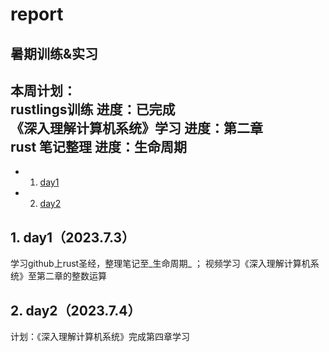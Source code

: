 # report
暑期训练&实习
------------------------------
本周计划：  
rustlings训练                       进度：已完成  
《深入理解计算机系统》学习            进度：第二章  
 rust 笔记整理                       进度：生命周期  
------------------------------  
<!-- vscode-markdown-toc -->
* 1. [day1](#day12023.7.3)
* 2. [day2](#day22023.7.4)
<!-- vscode-markdown-toc-config
	numbering=true
	autoSave=true
	/vscode-markdown-toc-config -->
<!-- /vscode-markdown-toc -->
##  1. <a name='day12023.7.3'></a>day1（2023.7.3）
学习github上rust圣经，整理笔记至_生命周期_ ；
视频学习《深入理解计算机系统》至第二章的整数运算  
##  2. <a name='day22023.7.4'></a>day2（2023.7.4）
计划：《深入理解计算机系统》完成第四章学习

